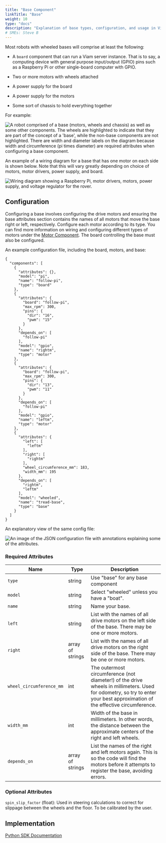 ```yaml
---
title: "Base Component"
linkTitle: "Base"
weight: 10
type: "docs"
description: "Explanation of base types, configuration, and usage in Viam."
# SMEs: Steve B
---
```


Most robots with wheeled bases will comprise at least the following:

-   A `board` component that can run a Viam server instance. 
That is to say, a computing device with general purpose input/output (GPIO) pins such as a Raspberry Pi or other single-board computer with GPIO.

-   Two or more motors with wheels attached

-   A power supply for the board

-   A power supply for the motors

-   Some sort of chassis to hold everything together

For example:

<img src="../img/base/base-trk-rover-w-arm.png" alt="A robot comprised of a base (motors, wheels and chassis) as well as some other components. The wheels are highlighted to indicate that they are part of the concept of a 'base', while the non-base components are not highlighted. There are width and diameter labels on the diagram because width and circumference (pi times diameter) are required attributes when configuring a base component." />

An example of a wiring diagram for a base that has one motor on each side is shown below.
Note that this will vary greatly depending on choice of motors, motor drivers, power supply, and board.

<img src="../img/base/base-wiring-diagram.png" alt="Wiring diagram showing a Raspberry Pi, motor drivers, motors, power supply, and voltage regulator for the rover."/>


## Configuration

Configuring a base involves configuring the drive motors and ensuring the base attributes section contains the names of all motors that move the base right or left, respectively.
Configure each motor according to its type. 
You can find more information on wiring and configuring different types of motors under the [Motor Component](../motor/).
The board controlling the base must also be configured.

An example configuration file, including the board, motors, and base:

```json-viam
{
  "components": [
    {
      "attributes": {},
      "model": "pi",
      "name": "follow-pi",
      "type": "board"
    },
    {
      "attributes": {
        "board": "follow-pi",
        "max_rpm": 300,
        "pins": {
          "dir": "16",
          "pwm": "15"
        }
      },
      "depends_on": [
        "follow-pi"
      ],
      "model": "gpio",
      "name": "rightm",
      "type": "motor"
    },
    {
      "attributes": {
        "board": "follow-pi",
        "max_rpm": 300,
        "pins": {
          "dir": "13",
          "pwm": "11"
        }
      },
      "depends_on": [
        "follow-pi"
      ],
      "model": "gpio",
      "name": "leftm",
      "type": "motor"
    },
    {
      "attributes": {
        "left": [
          "leftm"
        ],
        "right": [
          "rightm"
        ],
        "wheel_circumference_mm": 183,
        "width_mm": 195
      },
      "depends_on": [
        "rightm",
        "leftm"
      ],
      "model": "wheeled",
      "name": "tread-base",
      "type": "base"
    }
  ]
}
```

An explanatory view of the same config file:

<img src="../img/base/base-json.png" alt="An image of the JSON configuration file with annotations explaining some of the attributes."/>

### Required Attributes
<table>
<thead>
  <tr>
    <th>Name</th>
    <th>Type</th>
    <th>Description</th>
  </tr>
</thead>
<tbody>
  <tr>
    <td><code>type</code></td>
    <td>string</td>
    <td>Use "base" for any base component</td>
  </tr>
  <tr>
    <td><code>model</code></td>
    <td>string</td>
    <td>Select "wheeled" unless you have a "boat".</td>
  </tr>
  <tr>
    <td><code>name</code></td>
    <td>string</td>
    <td>Name your base.</td>
  </tr>
  <tr>
    <td><code>left</code></td>
    <td>string</td>
    <td>List with the names of all drive motors on the left side of the base. There may be one or more motors.</td>
  </tr>
  <tr>
    <td><code>right</code></td>
    <td>array of strings</td>
    <td>List with the names of all drive motors on the right side of the base. There may be one or more motors.</td>
  </tr>
  <tr>
    <td><code>wheel_circumference_mm</code></td>
    <td>int</td>
    <td>The outermost circumference (not diameter!) of the drive wheels in millimeters. Used for odometry, so try to enter your best approximation of the effective circumference.</td>
  </tr>
  <tr>
    <td><code>width_mm</code></td>
    <td>int</td>
    <td>Width of the base in millimeters. In other words, the distance between the approximate centers of the right and left wheels.</td>
  </tr>
  <tr>
    <td><code>depends_on</code></td>
    <td>array of strings</td>
    <td>List the names of the right and left motors again. This is so the code will find the motors before it attempts to register the base, avoiding errors.</td>
  </tr>

</tbody>
</table>

### Optional Attributes

`spin_slip_factor` (float): Used in steering calculations to correct for slippage between the wheels and the floor.
To be calibrated by the user.

## Implementation

[Python SDK Documentation](https://python.viam.dev/autoapi/viam/components/base/index.html)
